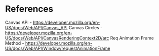 # References

Canvas API - https://developer.mozilla.org/en-US/docs/Web/API/Canvas_API
Canvas Circles - https://developer.mozilla.org/en-US/docs/Web/API/CanvasRenderingContext2D/arc
Req Animation Frame Method - https://developer.mozilla.org/en-US/docs/Web/API/Window/requestAnimationFrame
